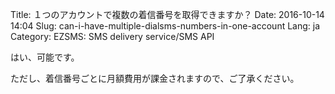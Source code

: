 Title: １つのアカウントで複数の着信番号を取得できますか？
Date: 2016-10-14 14:04
Slug: can-i-have-multiple-dialsms-numbers-in-one-account
Lang: ja
Category: EZSMS: SMS delivery service/SMS API

はい、可能です。

ただし、着信番号ごとに月額費用が課金されますので、ご了承ください。